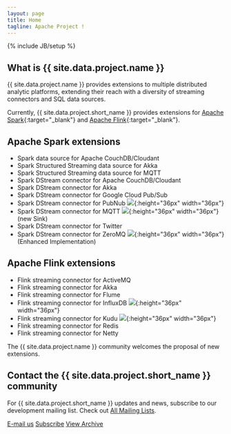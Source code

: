 ```yaml
---
layout: page
title: Home
tagline: Apache Project !
---
```

<!--
{% comment %}
Licensed to the Apache Software Foundation (ASF) under one or more
contributor license agreements.  See the NOTICE file distributed with
this work for additional information regarding copyright ownership.
The ASF licenses this file to you under the Apache License, Version 2.0
(the "License"); you may not use this file except in compliance with
the License.  You may obtain a copy of the License at

http://www.apache.org/licenses/LICENSE-2.0

Unless required by applicable law or agreed to in writing, software
distributed under the License is distributed on an "AS IS" BASIS,
WITHOUT WARRANTIES OR CONDITIONS OF ANY KIND, either express or implied.
See the License for the specific language governing permissions and
limitations under the License.
{% endcomment %}
-->

{% include JB/setup %}

## What is {{ site.data.project.name }}

{{ site.data.project.name }} provides extensions to multiple distributed analytic platforms, extending their reach with a diversity of streaming connectors and SQL data sources.

Currently, {{ site.data.project.short_name }} provides extensions for [Apache Spark](http://spark.apache.org){:target="_blank"} and [Apache Flink](http://flink.apache.org){:target="_blank"}.


## Apache Spark extensions

 - Spark data source for Apache CouchDB/Cloudant
 - Spark Structured Streaming data source for Akka
 - Spark Structured Streaming data source for MQTT
 - Spark DStream connector for Apache CouchDB/Cloudant
 - Spark DStream connector for Akka
 - Spark DStream connector for Google Cloud Pub/Sub
 - Spark DStream connector for PubNub ![](/assets/themes/apache-clean/img/new-black.png){:height="36px" width="36px"}
 - Spark DStream connector for MQTT ![](/assets/themes/apache-clean/img/new-black.png){:height="36px" width="36px"} (new Sink)
 - Spark DStream connector for Twitter
 - Spark DStream connector for ZeroMQ ![](/assets/themes/apache-clean/img/new-black.png){:height="36px" width="36px"} (Enhanced Implementation)


## Apache Flink extensions

 - Flink streaming connector for ActiveMQ
 - Flink streaming connector for Akka
 - Flink streaming connector for Flume
 - Flink streaming connector for InfluxDB ![](/assets/themes/apache-clean/img/new-black.png){:height="36px" width="36px"}
 - Flink streaming connector for Kudu ![](/assets/themes/apache-clean/img/new-black.png){:height="36px" width="36px"}
 - Flink streaming connector for Redis
 - Flink streaming connector for Netty


The {{ site.data.project.name }} community welcomes the proposal of new extensions.

## Contact the {{ site.data.project.short_name }} community

For {{ site.data.project.short_name }} updates and news, subscribe to our development mailing list. Check out [All Mailing Lists](/community).

<div class="row">
  <div class="col-md-12">
      <a href="mailto:{{ site.data.project.dev_list }}?subject=Please update your subject" class="btn btn-primary btn-lg bigFingerButton" role="button">E-mail us</a>
      <a href="mailto:{{ site.data.project.dev_list_subscribe }}?subject=send this email to subscribe" class="btn btn-primary btn-lg bigFingerButton" role="button">Subscribe</a>
      <a href="{{ site.data.project.dev_list_archive_mailarchive }}" target="_blank" class="btn btn-primary btn-lg bigFingerButton" role="button">View Archive</a>
  </div>
</div>
